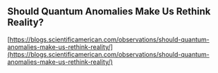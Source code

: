 ## Should Quantum Anomalies Make Us Rethink Reality?
  
  [https://blogs.scientificamerican.com/observations/should-quantum-anomalies-make-us-rethink-reality/](https://blogs.scientificamerican.com/observations/should-quantum-anomalies-make-us-rethink-reality/)